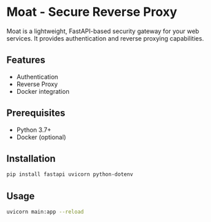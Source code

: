 # Moat - Secure Reverse Proxy

Moat is a lightweight, FastAPI-based security gateway for your web services. It provides authentication and reverse proxying capabilities.

## Features

*   Authentication
*   Reverse Proxy
*   Docker integration

## Prerequisites

*   Python 3.7+
*   Docker (optional)

## Installation

```bash
pip install fastapi uvicorn python-dotenv
```

## Usage

```bash
uvicorn main:app --reload
```
